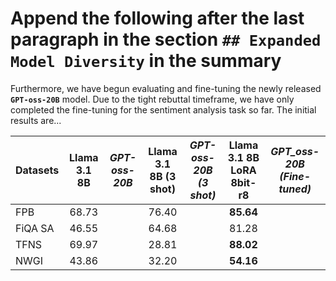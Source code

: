 # Append the following after the last paragraph in the section `## Expanded Model Diversity` in the summary

Furthermore, we have begun evaluating and fine-tuning the newly released **`GPT-oss-20B`** model. Due to the tight
rebuttal timeframe, we have only completed the fine-tuning for the sentiment analysis task so far. The initial results
are...

| **Datasets** | Llama 3.1 8B | _GPT-oss-20B_ | **Llama 3.1 8B (3 shot)** | _GPT-oss-20B (3 shot)_ | Llama 3.1 8B LoRA 8bit-r8 | _GPT_oss-20B (Fine-tuned)_ |
|:-------------|:------------:|---------------|:-------------------------:|------------------------|:-------------------------:|----------------------------|
| FPB          |    68.73     |               |           76.40           |                        |         **85.64**         |                            |
| FiQA SA      |    46.55     |               |           64.68           |                        |           81.28           |                            |
| TFNS         |    69.97     |               |           28.81           |                        |         **88.02**         |                            |
| NWGI         |    43.86     |               |           32.20           |                        |         **54.16**         |                            |

